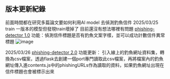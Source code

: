 ## 版本更新紀錄
前面時間都在研究多篇論文要如何利用AI model 去偵測釣魚信件
2025/03/25
train 一版本的模型但發現train壞掉了
目前還沒有想法哪裡有問題
[phishing-detector 1.0](https://github.com/MocuAcqu/Chrome_test/tree/main/phishing-detector)
功能：偵測信件標題是否有釣魚文案字樣，並可以成功計數信件異常標題
![image](https://hackmd.io/_uploads/SJcVAc-T1e.png)

2025/03/26
[phishing-detector 2.0](https://github.com/yun0414/phishing-detector/tree/main)
功能更新：
引入線上的釣魚網址資料集，轉換為csv檔案，透過flask去創建一個port專門讀取此csv檔案，再將檔案內的釣魚網址傳入進contents.js中的phishingURLs作為讀取的資料，如果釣魚網址出現在信件標題也會被標示出來

